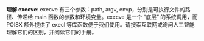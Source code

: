 **理解 execve**: execve 有三个参数：path, argv, envp，分别是可执行文件的路径、传递给 main 函数的参数和环境变量。execve 是一个 “底层” 的系统调用，而 POISX 额外提供了 execl 等库函数便于我们使用。请搜索互联网或询问人工智能理解它们的区别，并阅读它们的手册。